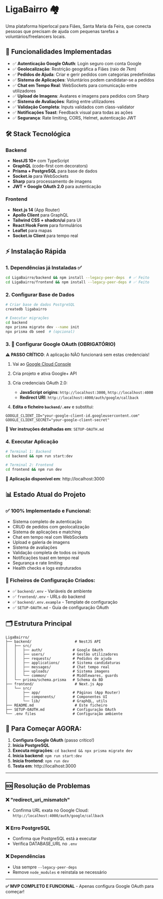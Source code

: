 # LigaBairro 🏘️

Uma plataforma hiperlocal para Fiães, Santa Maria da Feira, que conecta pessoas que precisam de ajuda com pequenas tarefas a voluntários/freelancers locais.

## 🚀 Funcionalidades Implementadas

- ✅ **Autenticação Google OAuth**: Login seguro com conta Google
- ✅ **Geolocalização**: Restrição geográfica a Fiães (raio de 7km)  
- ✅ **Pedidos de Ajuda**: Criar e gerir pedidos com categorias predefinidas
- ✅ **Sistema de Aplicações**: Voluntários podem candidatar-se a pedidos
- ✅ **Chat em Tempo Real**: WebSockets para comunicação entre utilizadores
- ✅ **Upload de Imagens**: Avatares e imagens para pedidos com Sharp
- ✅ **Sistema de Avaliações**: Rating entre utilizadores
- ✅ **Validação Completa**: Inputs validados com class-validator
- ✅ **Notificações Toast**: Feedback visual para todas as ações
- ✅ **Segurança**: Rate limiting, CORS, Helmet, autenticação JWT

## 🛠️ Stack Tecnológica

### Backend
- **NestJS 10+** com TypeScript
- **GraphQL** (code-first com decorators)
- **Prisma + PostgreSQL** para base de dados
- **Socket.io** para WebSockets
- **Sharp** para processamento de imagens
- **JWT + Google OAuth 2.0** para autenticação

### Frontend  
- **Next.js 14** (App Router)
- **Apollo Client** para GraphQL
- **Tailwind CSS + shadcn/ui** para UI
- **React Hook Form** para formulários
- **Leaflet** para mapas
- **Socket.io Client** para tempo real

## ⚡ Instalação Rápida

### 1. Dependências já Instaladas ✅
```bash
cd LigaBairro/backend && npm install --legacy-peer-deps  # ✅ Feito
cd LigaBairro/frontend && npm install --legacy-peer-deps # ✅ Feito
```

### 2. Configurar Base de Dados
```bash
# Criar base de dados PostgreSQL
createdb ligabairro

# Executar migrações
cd backend
npx prisma migrate dev --name init
npx prisma db seed  # (opcional)
```

### 3. 🔑 Configurar Google OAuth (OBRIGATÓRIO)

**⚠️ PASSO CRÍTICO**: A aplicação NÃO funcionará sem estas credenciais!

1. Vai ao [Google Cloud Console](https://console.cloud.google.com/)
2. Cria projeto e ativa Google+ API
3. Cria credenciais OAuth 2.0:
   - **JavaScript origins**: `http://localhost:3000`, `http://localhost:4000`
   - **Redirect URI**: `http://localhost:4000/auth/google/callback`

4. **Edita o ficheiro `backend/.env`** e substitui:
```env
GOOGLE_CLIENT_ID="your-google-client-id.googleusercontent.com"
GOOGLE_CLIENT_SECRET="your-google-client-secret"
```

📖 **Ver instruções detalhadas em**: `SETUP-OAUTH.md`

### 4. Executar Aplicação
```bash
# Terminal 1: Backend
cd backend && npm run start:dev

# Terminal 2: Frontend  
cd frontend && npm run dev
```

🎉 **Aplicação disponível em**: http://localhost:3000

## 📊 Estado Atual do Projeto

### ✅ 100% Implementado e Funcional:
- Sistema completo de autenticação
- CRUD de pedidos com geolocalização
- Sistema de aplicações e matching
- Chat em tempo real com WebSockets
- Upload e galeria de imagens
- Sistema de avaliações
- Validação completa de todos os inputs
- Notificações toast em tempo real
- Segurança e rate limiting
- Health checks e logs estruturados

### 📁 Ficheiros de Configuração Criados:
- ✅ `backend/.env` - Variáveis de ambiente
- ✅ `frontend/.env` - URLs do backend
- ✅ `backend/.env.example` - Template de configuração
- ✅ `SETUP-OAUTH.md` - Guia de configuração OAuth

## 🗂️ Estrutura Principal

```
LigaBairro/
├── backend/                    # NestJS API
│   ├── src/
│   │   ├── auth/              # Google OAuth
│   │   ├── users/             # Gestão utilizadores
│   │   ├── requests/          # Pedidos de ajuda
│   │   ├── applications/      # Sistema candidaturas
│   │   ├── messages/          # Chat tempo real
│   │   ├── uploads/           # Sistema imagens
│   │   └── common/            # Middlewares, guards
│   └── prisma/schema.prisma   # Schema da BD
├── frontend/                   # Next.js App
│   └── src/
│       ├── app/               # Páginas (App Router)
│       ├── components/        # Componentes UI
│       └── lib/               # GraphQL, utils
├── README.md                   # Este ficheiro
├── SETUP-OAUTH.md             # Configuração OAuth
└── .env files                 # Configuração ambiente
```

## 🎯 Para Começar AGORA:

1. **Configura Google OAuth** (passo crítico!)
2. **Inicia PostgreSQL** 
3. **Executa migrações**: `cd backend && npx prisma migrate dev`
4. **Inicia backend**: `npm run start:dev`
5. **Inicia frontend**: `npm run dev`
6. **Testa em**: http://localhost:3000

---

## 🆘 Resolução de Problemas

### ❌ "redirect_uri_mismatch"
- Confirma URL exata no Google Cloud: `http://localhost:4000/auth/google/callback`

### ❌ Erro PostgreSQL
- Confirma que PostgreSQL está a executar
- Verifica DATABASE_URL no `.env`

### ❌ Dependências
- Usa sempre `--legacy-peer-deps`
- Remove `node_modules` e reinstala se necessário

---

**✅ MVP COMPLETO E FUNCIONAL** - Apenas configura Google OAuth para começar!